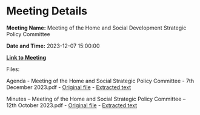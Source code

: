 # Meeting Details

**Meeting Name:** Meeting of the Home and Social Development Strategic Policy Committee

**Date and Time:** 2023-12-07 15:00:00

**[Link to Meeting](https://www.limerick.ie/council/whats-on/meeting-of-the-home-and-social-development-strategic-policy-committee-3)**

Files: 

Agenda - Meeting of the Home and Social Strategic Policy Committee - 7th December 2023.pdf - [Original file](https://www.limerick.ie/sites/default/files/media/documents/2023-12/agenda-meeting-of-the-home-and-social-strategic-policy-committee-7th-december-2023.pdf) - [Extracted text](./Agenda%20-%20Meeting%20of%20the%20Home%20and%20Social%20Strategic%20Policy%20Committee%20-%207th%20December%202023.md)

Minutes – Meeting of the Home and Social Strategic Policy Committee – 12th October 2023.pdf - [Original file](https://www.limerick.ie/sites/default/files/media/documents/2023-12/minutes-meeting-of-the-home-and-social-strategic-policy-committee-12th-october-2023.pdf) - [Extracted text](./Minutes%20%E2%80%93%20Meeting%20of%20the%20Home%20and%20Social%20Strategic%20Policy%20Committee%20%E2%80%93%2012th%20October%202023.md)


